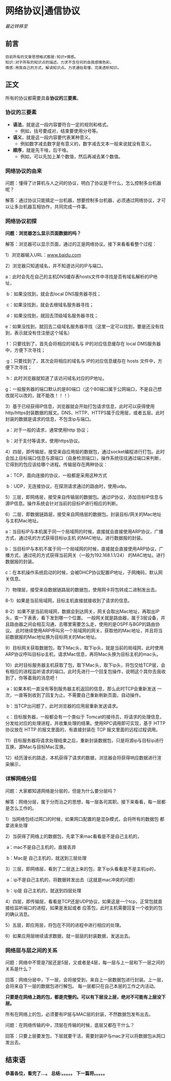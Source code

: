 # 网络协议|通信协议
*最近转移至*

## 前言
    目前所有的文章思想格式都是:知识+情感。
    知识:对于所有的知识点的描述。力求不含任何的自我感情色彩。
    情感:用我自己的方式，解读知识点。力求通俗易懂，完美透析知识。

## 正文
所有的协议都需要具备**协议的三要素**。

### 协议的三要素

- **语法**，就是这一段内容要符合一定的规则和格式。
    - 例如，括号要成对，结束要使用分号等。
- **语义**，就是这一段内容要代表某种意义。
    - 例如数字减去数字是有意义的，数字减去文本一般来说就没有意义。
- **顺序**，就是先干啥，后干啥。
    - 例如，可以先加上某个数值，然后再减去某个数值。



### 网络协议的由来

问题：懂得了计算机与人之间的协议，明白了协议是干什么，怎么控制多台机器呢？

解答：通过协议只能搞定一台机器，想要控制多台机器，必须通过网络协议，才可以让多台机器互相协作，共同完成一件事。



### 网络协议初探

**问题：浏览器怎么显示页面数据的吗？**

解答：浏览器可以显示页面，通过的正是网络协议。接下来看看看整个过程：

1）浏览器输入URL：www.baidu.com

2）浏览器只知道域名，并不知道访问的IP与端口。

​	a：此时会先在自己的主机DNS缓存表hosts文件中寻找是否有域名解析的IP地址，

​	b：如果没找到，就会去local DNS服务器寻找；

​	c：如果没找到，就会去根域名服务器寻找；

​	d：如果没找到，就回去顶级域名服务器寻找；

​	e：如果没找到，就回去二级域名服务器寻找（这里一定可以找到，要是还没有找到，表示就没有住注册这个域名）

​	f：只要找到了，首先会将相应的域名与 IP的对应信息缓存在 local DMS服务器中，方便下次寻找；

​	g：只要找到了，其次会将相应的域名与 IP的对应信息缓存在 hosts 文件中，方便下次寻找；

​	h：此时浏览器就知道了该访问域名对应的IP地址。

​	g：一般服务器的端口默认的是80端口（这个80端口属于公网端口，不是自己想改就可以改的，就不能改！！！）

3）基于已经获得IP信息，浏览器就会开始打包请求信息，此时可以获得使用http/https封装数据的报文。DNS、HTTP、HTTPS属于应用层，或者五层。此时封装的数据是请求的信息，不包含ip与端口。

​	a：对于一般的请求，通常使用http 协议；

​	b：对于支付等请求，使用https协议。

4）四层，即传输层，接受来自应用层的数据包，通过socket编程进行打包。此时会加上目标端口信息与源端口（自身检测端口）。操作系统往往通过端口来判断，它得到的包应该给哪个进程。传输层存在两种协议：

​	a：TCP，面向连接的协议，一般都是采用这种方式

​	b：UDP，无连接协议，在探测请求通过的路由时，使用udp。

5）三层，即网络层，接受来自传输层的数据包。通过IP协议，添加目标IP信息与源IP信息。操作系统会针对当前的目标IP进行相应的判断。

6）二层，即数据链路层，接受来自网络层的数据包。封装目标/网关的Mac地址与主机Mac地址。

​	a：当目标IP与本机属于同一个局域网的时候，直接就会直接使用ARP协议，广播方式，通过吼的方式获得目标ip主机 的MAC地址。进行数据报的封装。

​	b：当目标IP与本机不属于同一个局域网的时候，直接就会直接使用ARP协议，广播方式，通过吼的方式获得当前网关（一般为192.168.1.1/24） 的MAC地址。进行数据报的封装。

​	c：在本机操作系统启动的时候，会被DHCP协议配置IP地址，子网掩码，默认网关信息。

7）物理层，接受来自数据链路层的数据包，使用网卡将包转成二进制发出去。

8-1）如果是当前局域网，目标主机直接就接收到了请求的信息。

8-2）如果不是当前局域网，数据会到达网关，网关会取出Mac地址，再取出IP头，查一下表表，看下发到哪一个位置。
	一般网关就是路由器，属于3层设备，并且路由器之间会相互沟通，去哪里需要怎么走，使用的是OSPF与BGP的路由协议。
	此时继续使用ARP呼叫另一个局域网的网关，获取他的Mac地址，并且将当前数据报的Mac地址换为目标网关的Mac地址。

9）目标网关获取数据包，取下Mac头，取下ip头，就是当前的局域网，此时使用ARP协议呼叫目标ip主机，请求Mac信息，再将Mac头换为目标主机的mac头。

10）此时目标服务器主机获取了包，取下Mac头，取下ip头，将包交给TCP层，会有相应的进程监听请求的端口。此时先进行一个回复包操作，说明这个其你去我收到了，你等着我的消息吧！

​	a：如果本机一直没有等到服务器主机返回的信息，那么此时TCP会重新发送 一次，一直等到收到了回复为止。不需要自己重新刷新页面，自动操作。

​	b：当TCP出问题了，此时浏览器的应用层重新发送请求。

​	c：目标服务器，一般都会有一个类似于 Tomcat的接待员，将请求的处理信息，分发给对应的处理进程，并收集处理的结果。使用RPC调用即可实现，基于 HTTP 协议放在 HTTP 的报文里面的，有直接封装在 TCP 报文里面的远程过程调用。

11）目标服务器将请求处理结束之后，重新封装数据包，只是将源ip与目标ip进行互换，源Mac与目标Mac互换。

12）经历漫长的路途，本机获得了请求的数据，浏览器会将获得响应数据进行渲染展示，



### 详解网络分层

问题：大家都知道网络是分层的，但是为什么要分层吗？

解答：网络分层，属于分而治之的思想，每一层各司其职。接下来看看，每一层都是怎么工作的。

1）当网络包经过网口的时候，如果网口配置的是混杂模式，会将所有的数据包 都拿进来处理

2）当获得了网络上的数据包，先拿下来mac看看是不是自己主机的，

​	a：mac不是自己主机的，直接丢弃

​	b：Mac是 自己主机的，就送到三层处理

3）三层，即网络层，看到了二层送上来的包，拿下ip头看看是不是主机ip的，

​	a：ip不是自己主机的，将数据转发出去（这就是mac冲突的问题）

​	b：ip是 自己主机的，就送到四层处理

4）四层，即传输层，看看是TCP还是UDP协议，如果这是一个tcp，正常包就直接给监听端口的进程，如果是发起或者 应答包，此时主机需要回复一个收到的包的确认消息。

5）五层，即应用层，将包在不同的进程中进行相应的处理。

6）如果应用层继续请求数据，就一层层的封装数据，发送出去。



### 网络层与层之间的关系

问题：网络中不管是7层还是5层，又或者是4层，每一层与上一层和下一层之间的关系是什么？

回答：网络分层中，下一层，会将接受到，来自上一层数据包进行封装。上一层，会将来自下一层的数据包进行解包。
	每一层都只在自己本层的工作之内活动。

​	**只要是在网络上跑的包，都是完整的。可以有下层没上层，绝对不可能有上层没下层。**

​	所有在网络上的包，必须要有IP层与MAC层的封装，不然数据包发布出去。



问题：在网络传输的中，顶层在传输的时候，底层又都在干什么？

回答：只要上层要发包，下层就要干活，需要封装IP与mac才可以将数据包从网口发出去。




## 结束语
 **恭喜各位，看完了...。**
**总结:。。。。。**
**下一篇将。。。。。**








